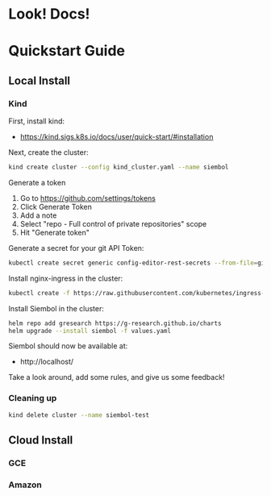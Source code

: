 # Look! Docs!
# Quickstart Guide

## Local Install

### Kind

First, install kind:
* https://kind.sigs.k8s.io/docs/user/quick-start/#installation

Next, create the cluster:
```bash
kind create cluster --config kind_cluster.yaml --name siembol
```

Generate a token
1. Go to https://github.com/settings/tokens
2. Click Generate Token
3. Add a note
4. Select "repo -   Full control of private repositories" scope
5. Hit "Generate token"

Generate a secret for your git API Token:

```bash
kubectl create secret generic config-editor-rest-secrets --from-file=git
```

Install nginx-ingress in the cluster:

```bash
kubectl create -f https://raw.githubusercontent.com/kubernetes/ingress-nginx/master/deploy/static/provider/kind/deploy.yaml
```

Install Siembol in the cluster:
```bash
helm repo add gresearch	https://g-research.github.io/charts
helm upgrade --install siembol -f values.yaml
```

Siembol should now be available at: 
* http://localhost/

Take a look around, add some rules, and give us some feedback!

### Cleaning up

```bash
kind delete cluster --name siembol-test
```

## Cloud Install

### GCE

### Amazon